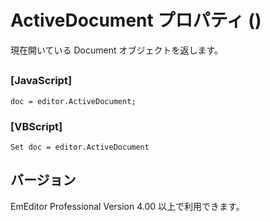 # ActiveDocument プロパティ ()

現在開いている Document オブジェクトを返します。

## 

### \[JavaScript\]

```
doc = editor.ActiveDocument;
```

### \[VBScript\]

```
Set doc = editor.ActiveDocument
```

## バージョン

EmEditor Professional Version 4.00 以上で利用できます。
